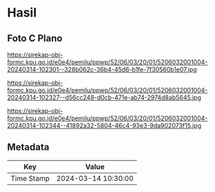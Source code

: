 # Hasil

## Foto C Plano

https://sirekap-obj-formc.kpu.go.id/e0e4/pemilu/ppwp/52/06/03/20/01/5206032001004-20240314-102301--328b062c-36b4-45d6-b1fe-7f30560b1e07.jpg

https://sirekap-obj-formc.kpu.go.id/e0e4/pemilu/ppwp/52/06/03/20/01/5206032001004-20240314-102327--d56cc248-d0cb-471e-ab74-2974d8ab5645.jpg

https://sirekap-obj-formc.kpu.go.id/e0e4/pemilu/ppwp/52/06/03/20/01/5206032001004-20240314-102344--41892a32-5804-46c4-93e3-9da902073f15.jpg


## Metadata

| Key        | Value               |
| ---------- | ------------------- |
| Time Stamp | 2024-03-14 10:30:00 |



